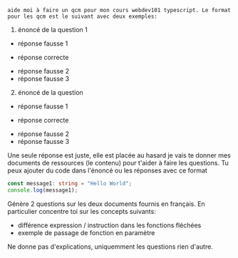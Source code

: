     aide moi à faire un qcm pour mon cours webdev101 typescript. Le format pour les qcm est le suivant avec deux exemples:

1. énoncé de la question 1
- réponse fausse 1
+ réponse correcte
- réponse fausse 2
- réponse fausse 3
2. énoncé de la question 
- réponse fausse 1
+ réponse correcte
- réponse fausse 2
- réponse fausse 3

Une seule réponse est juste, elle est placée au hasard je vais te donner mes documents de ressources (le contenu) pour t'aider à faire les questions. Tu peux ajouter du code dans l'énoncé ou les réponses avec ce format 
```typescript
const message1: string = "Hello World";
console.log(message1);
```
Génère 2 questions sur les deux documents fournis en français.
En particulier concentre toi sur les concepts suivants:
- différence expression / instruction dans les fonctions fléchées
- exemple de passage de fonction en paramètre

Ne donne pas d'explications, uniquemment les questions rien d'autre.